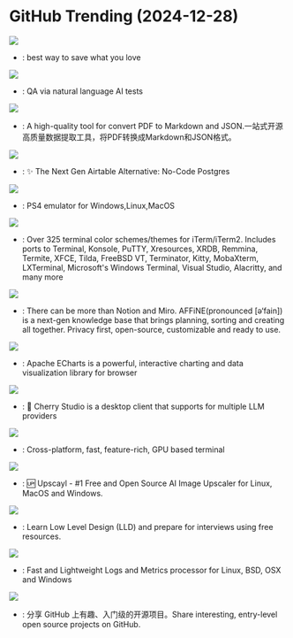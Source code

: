 # GitHub Trending (2024-12-28)

![](https://img.shields.io/badge/Svelte-New%201-green?style=flat-square&logo=appveyor)
- [](https://github.comundefined): best way to save what you love

![](https://img.shields.io/badge/TypeScript-New%20596-green?style=flat-square&logo=appveyor)
- [](https://github.comundefined): QA via natural language AI tests

![](https://img.shields.io/badge/Python-New%2099-green?style=flat-square&logo=appveyor)
- [](https://github.comundefined): A high-quality tool for convert PDF to Markdown and JSON.一站式开源高质量数据提取工具，将PDF转换成Markdown和JSON格式。

![](https://img.shields.io/badge/TypeScript-New%20274-green?style=flat-square&logo=appveyor)
- [](https://github.comundefined): ✨ The Next Gen Airtable Alternative: No-Code Postgres

![](https://img.shields.io/badge/C%2B%2B-New%20254-green?style=flat-square&logo=appveyor)
- [](https://github.comundefined): PS4 emulator for Windows,Linux,MacOS

![](https://img.shields.io/badge/Shell-New%2016-green?style=flat-square&logo=appveyor)
- [](https://github.comundefined): Over 325 terminal color schemes/themes for iTerm/iTerm2. Includes ports to Terminal, Konsole, PuTTY, Xresources, XRDB, Remmina, Termite, XFCE, Tilda, FreeBSD VT, Terminator, Kitty, MobaXterm, LXTerminal, Microsoft's Windows Terminal, Visual Studio, Alacritty, and many more

![](https://img.shields.io/badge/TypeScript-New%2032-green?style=flat-square&logo=appveyor)
- [](https://github.comundefined): There can be more than Notion and Miro. AFFiNE(pronounced [ə‘fain]) is a next-gen knowledge base that brings planning, sorting and creating all together. Privacy first, open-source, customizable and ready to use.

![](https://img.shields.io/badge/TypeScript-New%20138-green?style=flat-square&logo=appveyor)
- [](https://github.comundefined): Apache ECharts is a powerful, interactive charting and data visualization library for browser

![](https://img.shields.io/badge/TypeScript-New%2081-green?style=flat-square&logo=appveyor)
- [](https://github.comundefined): 🍒 Cherry Studio is a desktop client that supports for multiple LLM providers

![](https://img.shields.io/badge/Python-New%2046-green?style=flat-square&logo=appveyor)
- [](https://github.comundefined): Cross-platform, fast, feature-rich, GPU based terminal

![](https://img.shields.io/badge/TypeScript-New%2049-green?style=flat-square&logo=appveyor)
- [](https://github.comundefined): 🆙 Upscayl - #1 Free and Open Source AI Image Upscaler for Linux, MacOS and Windows.

![](https://img.shields.io/badge/Java-New%2085-green?style=flat-square&logo=appveyor)
- [](https://github.comundefined): Learn Low Level Design (LLD) and prepare for interviews using free resources.

![](https://img.shields.io/badge/C-New%2025-green?style=flat-square&logo=appveyor)
- [](https://github.comundefined): Fast and Lightweight Logs and Metrics processor for Linux, BSD, OSX and Windows

![](https://img.shields.io/badge/Python-New%2068-green?style=flat-square&logo=appveyor)
- [](https://github.comundefined): 分享 GitHub 上有趣、入门级的开源项目。Share interesting, entry-level open source projects on GitHub.

